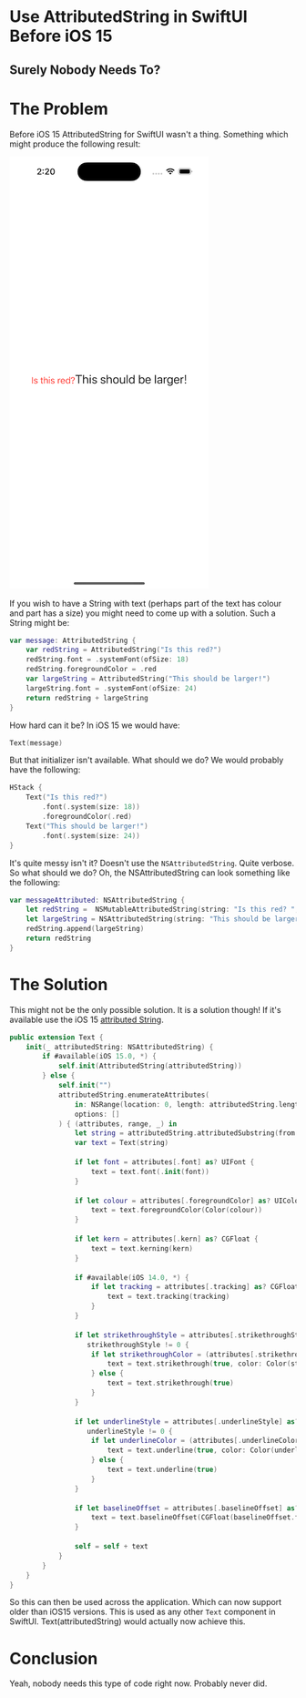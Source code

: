 # Use AttributedString in SwiftUI Before iOS 15
## Surely Nobody Needs To?

# The Problem
Before iOS 15 AttributedString for SwiftUI wasn't a thing. Something which might produce the following result:

![Images/initialsmall.png](Images/initialsmall.png)

If you wish to have a String with text (perhaps part of the text has colour and part has a size) you might need to come up with a solution. Such a String might be:

```swift
var message: AttributedString {
    var redString = AttributedString("Is this red?")
    redString.font = .systemFont(ofSize: 18)
    redString.foregroundColor = .red
    var largeString = AttributedString("This should be larger!")
    largeString.font = .systemFont(ofSize: 24)
    return redString + largeString
}
```

How hard can it be?
In iOS 15 we would have:

```swift
Text(message)
```

But that initializer isn't available. What should we do? We would probably have the following:

```swift
HStack {
    Text("Is this red?")
        .font(.system(size: 18))
        .foregroundColor(.red)
    Text("This should be larger!")
        .font(.system(size: 24))
}
```

It's quite messy isn't it? Doesn't use the `NSAttributedString`. Quite verbose. So what should we do?
Oh, the NSAttributedString can look something like the following:

```swift
var messageAttributed: NSAttributedString {
    let redString =  NSMutableAttributedString(string: "Is this red? ", attributes: [NSAttributedString.Key.foregroundColor: UIColor.red])
    let largeString = NSAttributedString(string: "This should be larger!", attributes: [NSAttributedString.Key.font: UIFont.systemFont(ofSize: 24)])
    redString.append(largeString)
    return redString
}
```

# The Solution
This might not be the only possible solution. It is a solution though!
If it's available use the iOS 15 [attributed String](https://developer.apple.com/documentation/foundation/attributedstring).

```swift
public extension Text {
    init(_ attributedString: NSAttributedString) {
        if #available(iOS 15.0, *) {
            self.init(AttributedString(attributedString))
        } else {
            self.init("")
            attributedString.enumerateAttributes(
                in: NSRange(location: 0, length: attributedString.length),
                options: []
            ) { (attributes, range, _) in
                let string = attributedString.attributedSubstring(from: range).string
                var text = Text(string)
                
                if let font = attributes[.font] as? UIFont {
                    text = text.font(.init(font))
                }
                
                if let colour = attributes[.foregroundColor] as? UIColor {
                    text = text.foregroundColor(Color(colour))
                }
                
                if let kern = attributes[.kern] as? CGFloat {
                    text = text.kerning(kern)
                }
                
                if #available(iOS 14.0, *) {
                    if let tracking = attributes[.tracking] as? CGFloat {
                        text = text.tracking(tracking)
                    }
                }
                
                if let strikethroughStyle = attributes[.strikethroughStyle] as? NSNumber,
                   strikethroughStyle != 0 {
                    if let strikethroughColor = (attributes[.strikethroughColor] as? UIColor) {
                        text = text.strikethrough(true, color: Color(strikethroughColor))
                    } else {
                        text = text.strikethrough(true)
                    }
                }
                
                if let underlineStyle = attributes[.underlineStyle] as? NSNumber,
                   underlineStyle != 0 {
                    if let underlineColor = (attributes[.underlineColor] as? UIColor) {
                        text = text.underline(true, color: Color(underlineColor))
                    } else {
                        text = text.underline(true)
                    }
                }
                
                if let baselineOffset = attributes[.baselineOffset] as? NSNumber {
                    text = text.baselineOffset(CGFloat(baselineOffset.floatValue))
                }
                
                self = self + text
            }
        }
    }
}
```

So this can then be used across the application. Which can now support older than iOS15 versions.
This is used as any other `Text` component in SwiftUI. Text(attributedString) would actually now achieve this.

# Conclusion
Yeah, nobody needs this type of code right now. Probably never did.
